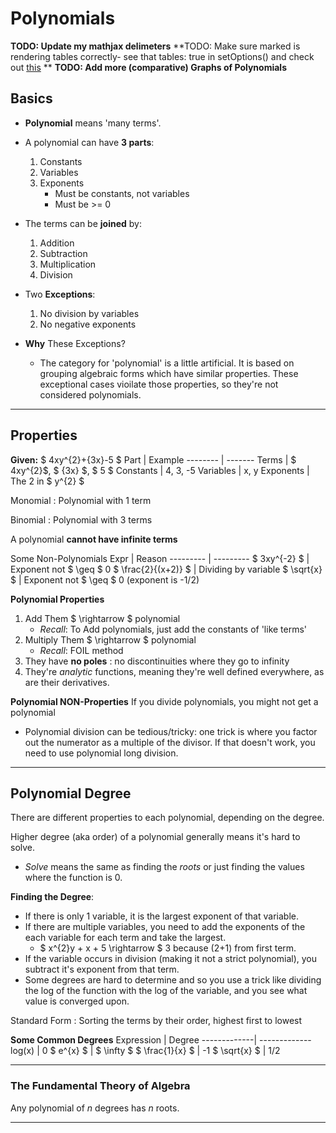 Polynomials
=====================

**TODO: Update my mathjax delimeters**
**TODO: Make sure marked is rendering tables correctly- see that tables: true in setOptions() and check out [this](https://guides.github.com/features/mastering-markdown/) **
**TODO: Add more (comparative) Graphs of Polynomials**

## Basics

* __Polynomial__ means 'many terms'.

* A polynomial can have __3 parts__:
	1. Constants
	2. Variables
	3. Exponents
		* Must be constants, not variables
		* Must be >= 0

* The terms can be __joined__ by:
	1. Addition
	2. Subtraction
	3. Multiplication
	4. Division

* Two __Exceptions__:
	1.  No division by variables
	2. No negative exponents
* __Why__ These Exceptions?
	* The category for 'polynomial' is a little artificial.  It is based on grouping algebraic forms which have similar properties.  These exceptional cases vioilate those properties, so they're not considered polynomials.

----
## Properties

__Given:__   $ 4xy^{2}+{3x}-5 $
Part        | Example
--------    | -------
Terms       | $ 4xy^{2}$, $ {3x} $, $ 5 $
Constants | 4, 3, -5
Variables | x, y
Exponents | The 2 in $ y^{2} $


Monomial
:   Polynomial with 1 term

Binomial
:  Polynomial with 3 terms

A polynomial __cannot have infinite terms__

Some Non-Polynomials
Expr   |   Reason
--------- | ---------
$ 3xy^{-2} $ | Exponent not $ \geq $ 0
$ \frac{2}{(x+2)} $ | Dividing by variable
$ \sqrt{x} $ | Exponent not $ \geq $ 0 (exponent is -1/2)

__Polynomial Properties__
1.  Add Them  $ \rightarrow $ polynomial
	* *Recall*: To Add polynomials, just add the constants of 'like terms'
2. Multiply Them $ \rightarrow $ polynomial
	* *Recall*:  FOIL method
3. They have __no poles__ : no discontinuities where they go to infinity
4. They're *analytic* functions, meaning they're well defined everywhere, as are their derivatives.

__Polynomial NON-Properties__
If you divide polynomials, you might not get a polynomial
* Polynomial division can be tedious/tricky: one trick is where you factor out the numerator as a multiple of the divisor.  If that doesn't work, you need to use polynomial long division.

---

## Polynomial Degree

There are different properties to each polynomial, depending on the degree.

Higher degree (aka order) of a polynomial generally means it's hard to solve.
*  *Solve* means the same as finding the *roots* or just finding the values where the function is 0.

__Finding the Degree__:

* If there is only 1 variable, it is the largest exponent of that variable.
* If there are multiple variables, you need to add the exponents of the each variable for each term and take the largest.
	* $ x^{2}y + x + 5 \rightarrow $ 3 because (2+1) from first term.
* If the variable occurs in division (making it not a strict polynomial), you subtract it's exponent from that term.  
* Some degrees are hard to determine and so you use a trick like dividing the log of the function with the log of the variable, and you see what value is converged upon.

Standard Form
:   Sorting the terms by their order, highest first to lowest

**Some Common Degrees**
Expression | Degree
-------------| -------------
log(x) | 0
$ e^{x} $ | $ \infty $
$ \frac{1}{x} $ | -1
$ \sqrt{x} $ | 1/2


---

### The Fundamental Theory of Algebra
Any polynomial of *n* degrees has *n* roots.


---


